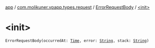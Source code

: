 [app](../../index.md) / [com.molikuner.vpapp.types.request](../index.md) / [ErrorRequestBody](index.md) / [&lt;init&gt;](./-init-.md)

# &lt;init&gt;

`ErrorRequestBody(occurredAt: `[`Time`](../../com.molikuner.types/-time/index.md)`, error: `[`String`](https://kotlinlang.org/api/latest/jvm/stdlib/kotlin/-string/index.html)`, stack: `[`String`](https://kotlinlang.org/api/latest/jvm/stdlib/kotlin/-string/index.html)`)`